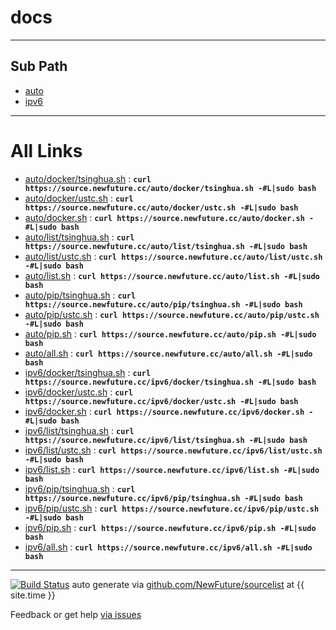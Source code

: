 
# docs
---

## Sub Path

* [auto](auto/)
* [ipv6](ipv6/)

---

# All Links

* [auto/docker/tsinghua.sh](auto/docker/tsinghua.sh) : **`curl https://source.newfuture.cc/auto/docker/tsinghua.sh -#L|sudo bash`** 
* [auto/docker/ustc.sh](auto/docker/ustc.sh) : **`curl https://source.newfuture.cc/auto/docker/ustc.sh -#L|sudo bash`** 
* [auto/docker.sh](auto/docker.sh) : **`curl https://source.newfuture.cc/auto/docker.sh -#L|sudo bash`** 
* [auto/list/tsinghua.sh](auto/list/tsinghua.sh) : **`curl https://source.newfuture.cc/auto/list/tsinghua.sh -#L|sudo bash`** 
* [auto/list/ustc.sh](auto/list/ustc.sh) : **`curl https://source.newfuture.cc/auto/list/ustc.sh -#L|sudo bash`** 
* [auto/list.sh](auto/list.sh) : **`curl https://source.newfuture.cc/auto/list.sh -#L|sudo bash`** 
* [auto/pip/tsinghua.sh](auto/pip/tsinghua.sh) : **`curl https://source.newfuture.cc/auto/pip/tsinghua.sh -#L|sudo bash`** 
* [auto/pip/ustc.sh](auto/pip/ustc.sh) : **`curl https://source.newfuture.cc/auto/pip/ustc.sh -#L|sudo bash`** 
* [auto/pip.sh](auto/pip.sh) : **`curl https://source.newfuture.cc/auto/pip.sh -#L|sudo bash`** 
* [auto/all.sh](auto/all.sh) : **`curl https://source.newfuture.cc/auto/all.sh -#L|sudo bash`** 
* [ipv6/docker/tsinghua.sh](ipv6/docker/tsinghua.sh) : **`curl https://source.newfuture.cc/ipv6/docker/tsinghua.sh -#L|sudo bash`** 
* [ipv6/docker/ustc.sh](ipv6/docker/ustc.sh) : **`curl https://source.newfuture.cc/ipv6/docker/ustc.sh -#L|sudo bash`** 
* [ipv6/docker.sh](ipv6/docker.sh) : **`curl https://source.newfuture.cc/ipv6/docker.sh -#L|sudo bash`** 
* [ipv6/list/tsinghua.sh](ipv6/list/tsinghua.sh) : **`curl https://source.newfuture.cc/ipv6/list/tsinghua.sh -#L|sudo bash`** 
* [ipv6/list/ustc.sh](ipv6/list/ustc.sh) : **`curl https://source.newfuture.cc/ipv6/list/ustc.sh -#L|sudo bash`** 
* [ipv6/list.sh](ipv6/list.sh) : **`curl https://source.newfuture.cc/ipv6/list.sh -#L|sudo bash`** 
* [ipv6/pip/tsinghua.sh](ipv6/pip/tsinghua.sh) : **`curl https://source.newfuture.cc/ipv6/pip/tsinghua.sh -#L|sudo bash`** 
* [ipv6/pip/ustc.sh](ipv6/pip/ustc.sh) : **`curl https://source.newfuture.cc/ipv6/pip/ustc.sh -#L|sudo bash`** 
* [ipv6/pip.sh](ipv6/pip.sh) : **`curl https://source.newfuture.cc/ipv6/pip.sh -#L|sudo bash`** 
* [ipv6/all.sh](ipv6/all.sh) : **`curl https://source.newfuture.cc/ipv6/all.sh -#L|sudo bash`** 

---

[![Build Status](https://travis-ci.org/NewFuture/sourcelist.svg?branch=master)](https://travis-ci.org/NewFuture/sourcelist)
auto generate via [github.com/NewFuture/sourcelist](https://github.com/NewFuture/sourcelist) at {{ site.time }}

Feedback or get help [via issues](https://github.com/NewFuture/sourcelist/issues)
